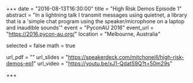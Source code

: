 +++
date = "2016-08-13T16:30:00"
title = "High Risk Demos Episode 1"
abstract = "In a lightning talk I transmit messages using quietnet, a library that is a 'simple chat program using the speaker/microphone on a laptop and inaudible sounds'"
event = "PyconAU 2016"
event_url = "https://2016.pycon-au.org/"
location = "Melbourne, Australia"

selected = false
math = true

url_pdf = ""
url_slides = "https://speakerdeck.com/mitchoneill/high-risk-demos-ep1"
url_video = "https://youtu.be/xJ1-QdatS9Q?t=50m29s"



+++
